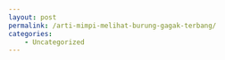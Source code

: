 ```yaml
---
layout: post
permalink: /arti-mimpi-melihat-burung-gagak-terbang/
categories:
    - Uncategorized
---
```


